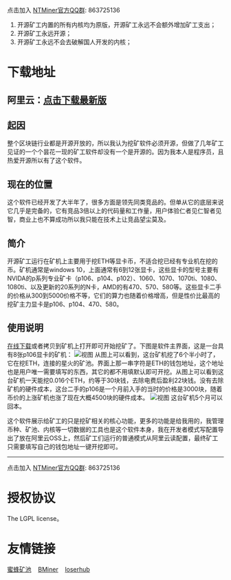 点击加入 [NTMiner官方QQ群](http://qm.qq.com/cgi-bin/qm/qr?k=cvTZEdM92suKOTy0fjzdCvZkJ-tFFekn): 863725136

1. 开源矿工内置的所有内核均为原版，开源矿工永远不会额外增加矿工支出；
2. 开源矿工永远开源；
3. 开源矿工永远不会去破解国人开发的内核；

# 下载地址
## 阿里云：[点击下载最新版](https://minerjson.oss-cn-beijing.aliyuncs.com/NTMiner.exe)

## 起因
整个区块链行业都是开源开放的，所以我认为挖矿软件必须开源，但做了几年矿工见证的一个个昙花一现的矿工软件却没有一个是开源的。因为我本人是程序员，且热爱开源所以有了这个软件。
## 现在的位置
这个软件已经开发了大半年了，很多方面是领先同类竞品的。但单从它的底层来说它几乎是完备的，它有竞品3倍以上的代码量和工作量，用户体验仁者见仁智者见智，商业上也不算成功所以我只能在技术上让竞品望尘莫及。

## 简介
开源矿工运行在矿机上主要用于挖ETH等显卡币，不适合挖已经有专业机在挖的币。矿机通常是windows 10，上面通常有6到12张显卡，这些显卡的型号主要有NVIDA的p系列专业矿卡（p106、p104、p102）、1060、1070、1070ti、1080、1080ti、以及更新的20系列的N卡，AMD的有470、570、580等。这些显卡二手的价格从300到5000价格不等，它们的算力也随着价格增高，但是性价比最高的挖矿主力显卡是p106、p104、470、580。

## 使用说明
[在线下载](https://minerjson.oss-cn-beijing.aliyuncs.com/NTMiner.exe)或者拷贝到矿机上打开即可开始挖矿了。下图是软件主界面，这是一台具有8张p106显卡的矿机：
![视图](https://minerjson.oss-cn-beijing.aliyuncs.com/view.png?3 "NTMiner视图")
从图上可以看到，这台矿机挖了6个半小时了，它在挖ETH，连接的星火的矿池。界面上那一串字符是ETH的钱包地址，这个地址也是用户唯一需要填写的东西，其它的都不用填默认即可开挖。从图上可以看到这台矿机一天能挖0.016个ETH，约等于30块钱，去除电费后盈利22块钱。没有去除矿机的硬件成本，这台二手的p106是一个月前入手的当时的价格是3000块，随着币价的上涨矿机也涨了现在大概4500块的硬件成本。
![视图](https://minerjson.oss-cn-beijing.aliyuncs.com/huiben.png?3 "NTMiner视图")
这台矿机5个月可以回本。

这个软件展示给矿工的只是挖矿相关的核心功能，更多的功能是给我用的，我管理币种、矿池、内核等一切数据的工具也是这个软件本身，我在开发者模式写配置导出了放在阿里云OSS上，然后矿工们运行的普通模式从阿里云读配置，最终矿工只需要填写自己的钱包地址一键开挖即可。

---
点击加入 [NTMiner官方QQ群](http://qm.qq.com/cgi-bin/qm/qr?k=cvTZEdM92suKOTy0fjzdCvZkJ-tFFekn): 863725136

# 授权协议
The LGPL license。

# 友情链接
[蜜蜂矿池](https://www.beepool.org/)&nbsp;&nbsp;&nbsp;&nbsp;[BMiner](https://www.bminer.me/)&nbsp;&nbsp;&nbsp;&nbsp;[loserhub](https://www.loserhub.cn/)